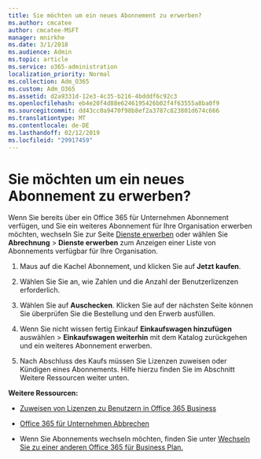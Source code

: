 ```yaml
---
title: Sie möchten um ein neues Abonnement zu erwerben?
ms.author: cmcatee
author: cmcatee-MSFT
manager: mnirkhe
ms.date: 3/1/2018
ms.audience: Admin
ms.topic: article
ms.service: o365-administration
localization_priority: Normal
ms.collection: Adm_O365
ms.custom: Adm_O365
ms.assetid: d2a9331d-12e3-4c35-b216-4bdddf6c92c3
ms.openlocfilehash: eb4e20f4d88e6246195426b02f4f63555a8ba0f9
ms.sourcegitcommit: dd43cc0a9470f98b8ef2a3787c823801d674c666
ms.translationtype: MT
ms.contentlocale: de-DE
ms.lasthandoff: 02/12/2019
ms.locfileid: "29917459"
---
```

# <a name="looking-to-buy-a-new-subscription"></a>Sie möchten um ein neues Abonnement zu erwerben?

Wenn Sie bereits über ein Office 365 für Unternehmen Abonnement verfügen, und Sie ein weiteres Abonnement für Ihre Organisation erwerben möchten, wechseln Sie zur Seite [Dienste erwerben](https://go.microsoft.com/fwlink/p/?linkid=868433) oder wählen Sie **Abrechnung** \> **Dienste erwerben** zum Anzeigen einer Liste von Abonnements verfügbar für Ihre Organisation. 
  
1. Maus auf die Kachel Abonnement, und klicken Sie auf **Jetzt kaufen**.
    
2. Wählen Sie Sie an, wie Zahlen und die Anzahl der Benutzerlizenzen erforderlich.
    
3. Wählen Sie auf **Auschecken**. Klicken Sie auf der nächsten Seite können Sie überprüfen Sie die Bestellung und den Erwerb ausfüllen.
    
4. Wenn Sie nicht wissen fertig Einkauf **Einkaufswagen hinzufügen** auswählen \> **Einkaufswagen weiterhin** mit dem Katalog zurückgehen und ein weiteres Abonnement erwerben. 
    
5. Nach Abschluss des Kaufs müssen Sie Lizenzen zuweisen oder Kündigen eines Abonnements. Hilfe hierzu finden Sie im Abschnitt Weitere Ressourcen weiter unten.
    
 **Weitere Ressourcen:**
  
- [Zuweisen von Lizenzen zu Benutzern in Office 365 Business](https://support.office.com/article/997596b5-4173-4627-b915-36abac6786dc)
    
- [Office 365 für Unternehmen Abbrechen](https://support.office.com/article/b1bc0bef-4608-4601-813a-cdd9f746709a)
    
- Wenn Sie Abonnements wechseln möchten, finden Sie unter [Wechseln Sie zu einer anderen Office 365 für Business Plan.](https://support.office.com/article/73318661-8f33-478b-bcc7-fb8d69dbb22a)
    

